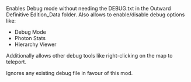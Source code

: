 Enables Debug mode without needing the DEBUG.txt in the Outward Definitive Edition_Data folder.
Also allows to enable/disable debug options like:
- Debug Mode
- Photon Stats
- Hierarchy Viewer

Additionally allows other debug tools like right-clicking on the map to teleport.

Ignores any existing debug file in favour of this mod.
